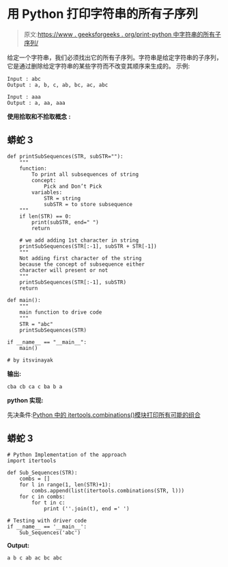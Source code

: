 # 用 Python 打印字符串的所有子序列

> 原文:[https://www . geeksforgeeks . org/print-python 中字符串的所有子序列/](https://www.geeksforgeeks.org/print-all-subsequences-of-a-string-in-python/)

给定一个字符串，我们必须找出它的所有子序列。字符串是给定字符串的子序列，它是通过删除给定字符串的某些字符而不改变其顺序来生成的。
示例:

```
Input : abc
Output : a, b, c, ab, bc, ac, abc

Input : aaa
Output : a, aa, aaa

```

**使用拾取和不拾取概念** **:**

## 蟒蛇 3

```
def printSubSequences(STR, subSTR=""):
    """
    function:
        To print all subsequences of string
        concept:
            Pick and Don’t Pick
        variables:
            STR = string
            subSTR = to store subsequence
    """
    if len(STR) == 0:
        print(subSTR, end=" ")
        return

    # we add adding 1st character in string
    printSubSequences(STR[:-1], subSTR + STR[-1])
    """
    Not adding first character of the string
    because the concept of subsequence either
    character will present or not
    """
    printSubSequences(STR[:-1], subSTR)
    return

def main():
    """
    main function to drive code
    """
    STR = "abc"
    printSubSequences(STR)

if __name__ == "__main__":
    main()

# by itsvinayak
```

**输出:**

```
cba cb ca c ba b a  
```

**python 实现:**

先决条件:[Python 中的 itertools.combinations()模块打印所有可能的组合](https://www.geeksforgeeks.org/itertools-combinations-module-python-print-possible-combinations/)

## 蟒蛇 3

```
# Python Implementation of the approach
import itertools

def Sub_Sequences(STR):
    combs = []
    for l in range(1, len(STR)+1):
        combs.append(list(itertools.combinations(STR, l)))
    for c in combs:
        for t in c:
            print (''.join(t), end =' ')

# Testing with driver code
if __name__ == '__main__':
    Sub_Sequences('abc')
```

**Output:** 

```
a b c ab ac bc abc

```